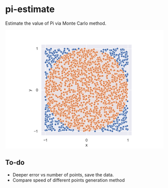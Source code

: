 # pi-estimate

Estimate the value of Pi via Monte Carlo method.

<p align="center">
<img src="images/2000.png">
</p>

## To-do

* Deeper error vs number of points, save the data.
* Compare speed of different points generation method